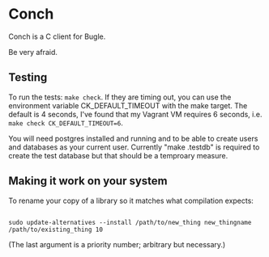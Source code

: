 # Conch

Conch is a C client for Bugle.

Be very afraid.

## Testing

To run the tests: `make check`. If they are timing out, you can use the environment variable CK_DEFAULT_TIMEOUT with the make target. The default is 4 seconds, I've found that my Vagrant VM requires 6 seconds, i.e. `make check CK_DEFAULT_TIMEOUT=6`.

You will need postgres installed and running and to be able to create users and databases
as your current user. Currently "make .testdb" is required to create the test database
but that should be a temproary measure.

## Making it work on your system

To rename your copy of a library so it matches what compilation expects:

````

sudo update-alternatives --install /path/to/new_thing new_thingname /path/to/existing_thing 10

````

(The last argument is a priority number; arbitrary but necessary.)
